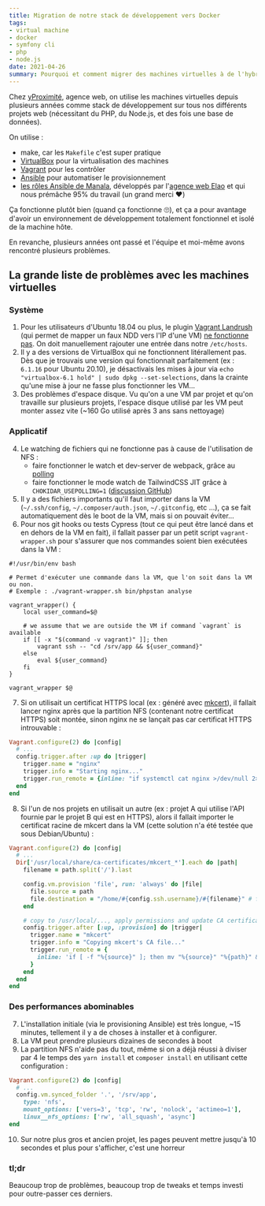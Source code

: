 ```yaml
---
title: Migration de notre stack de développement vers Docker
tags:
- virtual machine
- docker
- symfony cli
- php
- node.js
date: 2021-04-26
summary: Pourquoi et comment migrer des machines virtuelles à de l'hybride et containers Docker.
---
```


Chez [yProximité](https://www.y-proximite.fr/), agence web, on utilise les machines virtuelles depuis plusieurs années comme stack de développement sur tous nos différents projets web (nécessitant du PHP, du Node.js, et des fois une base de données). 

On utilise : 
- make, car les `Makefile` c'est super pratique
- [VirtualBox](https://www.virtualbox.org/) pour la virtualisation des machines
- [Vagrant](https://www.vagrantup.com/) pour les contrôler
- [Ansible](https://docs.ansible.com/) pour automatiser le provisionnement
- [les rôles Ansible de Manala](https://github.com/manala/ansible-roles), développés par l'[agence web Elao](https://www.elao.com/) et qui nous prémâche 95% du travail (un grand merci :heart:)

Ça fonctionne plutôt bien (quand ça fonctionne :roll_eyes:), et ça a pour avantage d'avoir un environnement de développement totalement fonctionnel et isolé de la machine hôte.

En revanche, plusieurs années ont passé et l'équipe et moi-même avons rencontré plusieurs problèmes.

## La grande liste de problèmes avec les machines virtuelles

### Système

1. Pour les utilisateurs d'Ubuntu 18.04 ou plus, le plugin [Vagrant Landrush](https://github.com/vagrant-landrush/landrush) (qui permet de mapper un faux NDD vers l'IP d'une VM) [ne fonctionne pas](https://github.com/vagrant-landrush/landrush/issues/342). On doit manuellement rajouter une entrée dans notre `/etc/hosts`.
2. Il y a des versions de VirtualBox qui ne fonctionnent litérallement pas. Dès que je trouvais une version qui fonctionnait parfaitement (ex : `6.1.16` pour Ubuntu 20.10), je désactivais les mises à jour via `echo "virtualbox-6.1 hold" | sudo dpkg --set-selections`, dans la crainte qu'une mise à jour ne fasse plus fonctionner les VM...
3. Des problèmes d'espace disque. Vu qu'on a une VM par projet et qu'on travaille sur plusieurs projets, l'espace disque utilisé par les VM peut monter assez vite (~160 Go utilisé après 3 ans sans nettoyage)

### Applicatif

4. Le watching de fichiers qui ne fonctionne pas à cause de l'utilisation de NFS :
    - faire fonctionner le watch et dev-server de webpack, grâce au [polling](https://webpack.js.org/configuration/watch/#watchoptionspoll)
    - faire fonctionner le mode watch de TailwindCSS JIT grâce à `CHOKIDAR_USEPOLLING=1` ([discussion GitHub](https://github.com/tailwindlabs/tailwindcss/discussions/4024))
5. Il y a des fichiers importants qu'il faut importer dans la VM (`~/.ssh/config`, `~/.composer/auth.json`, `~/.gitconfig`, etc ...), ça se fait automatiquement dès le boot de la VM, mais si on pouvait éviter...
6. Pour nos git hooks ou tests Cypress (tout ce qui peut être lancé dans et en dehors de la VM en fait), il fallait passer par un petit script `vagrant-wrapper.sh` pour s'assurer que nos commandes soient bien exécutées dans la VM : 
```shell
#!/usr/bin/env bash

# Permet d'exécuter une commande dans la VM, que l'on soit dans la VM ou non.
# Exemple : ./vagrant-wrapper.sh bin/phpstan analyse

vagrant_wrapper() {
    local user_command=$@

    # we assume that we are outside the VM if command `vagrant` is available
    if [[ -x "$(command -v vagrant)" ]]; then
        vagrant ssh -- "cd /srv/app && ${user_command}"
    else
        eval ${user_command}
    fi
}

vagrant_wrapper $@
```
7. Si on utilisait un certificat HTTPS local (ex : généré avec [mkcert](https://github.com/FiloSottile/mkcert)), il fallait lancer nginx après que la partition NFS (contenant notre certificat HTTPS) soit montée, sinon nginx ne se lançait pas car certificat HTTPS introuvable :
```ruby
Vagrant.configure(2) do |config|
  # ...
  config.trigger.after :up do |trigger|
    trigger.name = "nginx"
    trigger.info = "Starting nginx..."
    trigger.run_remote = {inline: "if systemctl cat nginx >/dev/null 2>&1; then sudo systemctl start nginx; fi"}
  end
end
```
8. Si l'un de nos projets en utilisait un autre (ex : projet A qui utilise l'API fournie par le projet B qui est en HTTPS), alors il fallait importer le certificat racine de mkcert dans la VM (cette solution n'a été testée que sous Debian/Ubuntu) :
```ruby
Vagrant.configure(2) do |config|
  # ...
  Dir['/usr/local/share/ca-certificates/mkcert_*'].each do |path|
    filename = path.split('/').last

    config.vm.provision 'file', run: 'always' do |file|
      file.source = path
      file.destination = "/home/#{config.ssh.username}/#{filename}" # file provisionner can't write in /usr/local/... due to permissions, we have to use a trigger
    end

    # copy to /usr/local/..., apply permissions and update CA certificates
    config.trigger.after [:up, :provision] do |trigger|
      trigger.name = "mkcert"
      trigger.info = "Copying mkcert's CA file..."
      trigger.run_remote = {
        inline: 'if [ -f "%{source}" ]; then mv "%{source}" "%{path}" && chown root:staff "%{path}" && update-ca-certificates; fi' % { source: "/home/#{config.ssh.username}/#{filename}", path: path }
      }
    end
  end
end
```

### Des performances abominables   

7. L'installation initiale (via le provisioning Ansible) est très longue, ~15 minutes, tellement il y a de choses à installer et à configurer.
8. La VM peut prendre plusieurs dizaines de secondes à boot
9. La partition NFS n'aide pas du tout, même si on a déjà réussi à diviser par 4 le temps des `yarn install` et `composer install` en utilisant cette configuration :
```ruby
Vagrant.configure(2) do |config|
  # ...
  config.vm.synced_folder '.', '/srv/app',
    type: 'nfs',
    mount_options: ['vers=3', 'tcp', 'rw', 'nolock', 'actimeo=1'],
    linux__nfs_options: ['rw', 'all_squash', 'async']
end
```
10. Sur notre plus gros et ancien projet, les pages peuvent mettre jusqu'à 10 secondes et plus pour s'afficher, c'est une horreur

### tl;dr

Beaucoup trop de problèmes, beaucoup trop de tweaks et temps investi pour outre-passer ces derniers.
